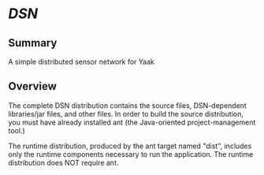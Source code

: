 
*DSN*
=====

Summary
-------

A simple distributed sensor network for Yaak

Overview
--------

The complete DSN distribution contains the source files,
DSN-dependent libraries/jar files, and other files.  In order
to build the source distribution, you must have already installed
ant (the Java-oriented project-management tool.)

The runtime distribution, produced by the ant target named "dist",
includes only the runtime components necessary to run the application.
The runtime distribution does NOT require ant.

